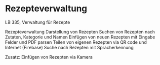 # Rezepteverwaltung
LB 335, Verwaltung für Rezepte

Rezepteverwaltung
Darstellung von Rezepten
Suchen von Rezepten nach Zutaten, Kategorie und Namen
Einfügen von neuen Rezepten mit Eingabe Felder und PDF parsen 
Teilen von eigenen Rezepten via QR code und Internet (Firebase)
Suche nach Rezepten mit Spracherkennung

Zusatz:
Einfügen von Rezepten via Kamera
